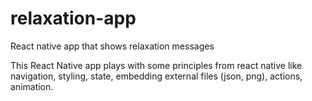 # relaxation-app
React native app that shows relaxation messages

This React Native app plays with some principles from react native like navigation, styling, state, embedding external files (json, png), actions, animation.
